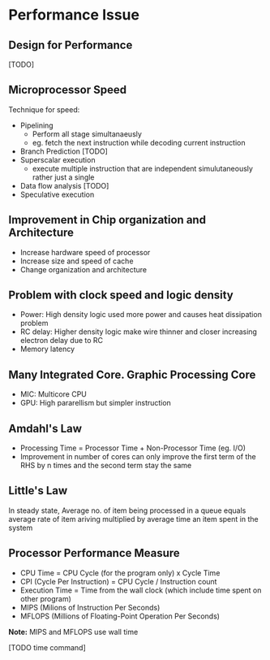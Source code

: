 # Performance Issue

## Design for Performance

[TODO]

## Microprocessor Speed

Technique for speed:

- Pipelining
	- Perform all stage simultanaeusly
	- eg. fetch the next instruction while decoding current instruction
- Branch Prediction [TODO]
- Superscalar execution
	- execute multiple instruction that are independent simulutaneously rather just a single
- Data flow analysis [TODO]
- Speculative execution

## Improvement in Chip organization and Architecture

- Increase hardware speed of processor
- Increase size and speed of cache
- Change organization and architecture

## Problem with clock speed and logic density

- Power: High density logic used more power and causes heat dissipation problem
- RC delay: Higher density logic make wire thinner and closer increasing electron delay due to RC
- Memory latency

## Many Integrated Core. Graphic Processing Core

- MIC: Multicore CPU
- GPU: High pararellism but simpler instruction

## Amdahl's Law

- Processing Time = Processor Time + Non-Processor Time (eg. I/O) 
- Improvement in number of cores can only improve the first term of the RHS by n times 
  and the second term stay the same

## Little's Law

In steady state, Average no. of item being processed in a queue equals
average rate of item ariving multiplied by average time an item spent in the system

## Processor Performance Measure

- CPU Time = CPU Cycle (for the program only) x Cycle Time
- CPI (Cycle Per Instruction) = CPU Cycle / Instruction count
- Execution Time = Time from the wall clock (which include time spent on other program)
- MIPS (Milions of Instruction Per Seconds)
- MFLOPS (Millions of Floating-Point Operation Per Seconds)

**Note:** MIPS and MFLOPS use wall time


[TODO time command]
